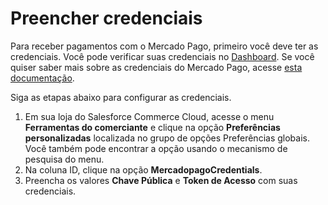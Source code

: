 # Preencher credenciais

Para receber pagamentos com o Mercado Pago, primeiro você deve ter as credenciais. Você pode verificar suas credenciais no [Dashboard](/developers/panel). Se você quiser saber mais sobre as credenciais do Mercado Pago, acesse [esta documentação](/developers/es/docs/salesforce/additional-content/credentials).

Siga as etapas abaixo para configurar as credenciais.

1. Em sua loja do Salesforce Commerce Cloud, acesse o menu **Ferramentas do comerciante** e clique na opção **Preferências personalizadas** localizada no grupo de opções Preferências globais. Você também pode encontrar a opção usando o mecanismo de pesquisa do menu.
2. Na coluna ID, clique na opção **MercadopagoCredentials**.
3. Preencha os valores **Chave Pública** e **Token de Acesso** com suas credenciais.